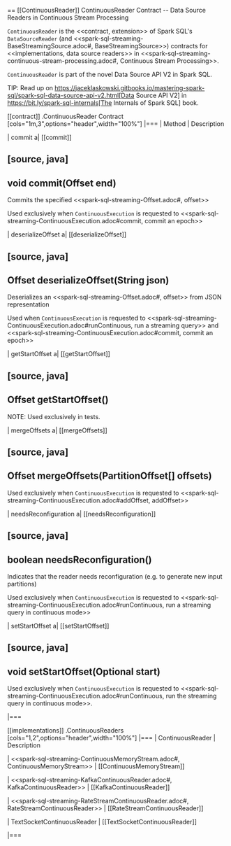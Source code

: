 == [[ContinuousReader]] ContinuousReader Contract -- Data Source Readers in Continuous Stream Processing

`ContinuousReader` is the <<contract, extension>> of Spark SQL's `DataSourceReader` (and <<spark-sql-streaming-BaseStreamingSource.adoc#, BaseStreamingSource>>) contracts for <<implementations, data source readers>> in <<spark-sql-streaming-continuous-stream-processing.adoc#, Continuous Stream Processing>>.

`ContinuousReader` is part of the novel Data Source API V2 in Spark SQL.

TIP: Read up on https://jaceklaskowski.gitbooks.io/mastering-spark-sql/spark-sql-data-source-api-v2.html[Data Source API V2] in https://bit.ly/spark-sql-internals[The Internals of Spark SQL] book.

[[contract]]
.ContinuousReader Contract
[cols="1m,3",options="header",width="100%"]
|===
| Method
| Description

| commit
a| [[commit]]

[source, java]
----
void commit(Offset end)
----

Commits the specified <<spark-sql-streaming-Offset.adoc#, offset>>

Used exclusively when `ContinuousExecution` is requested to <<spark-sql-streaming-ContinuousExecution.adoc#commit, commit an epoch>>

| deserializeOffset
a| [[deserializeOffset]]

[source, java]
----
Offset deserializeOffset(String json)
----

Deserializes an <<spark-sql-streaming-Offset.adoc#, offset>> from JSON representation

Used when `ContinuousExecution` is requested to <<spark-sql-streaming-ContinuousExecution.adoc#runContinuous, run a streaming query>> and <<spark-sql-streaming-ContinuousExecution.adoc#commit, commit an epoch>>

| getStartOffset
a| [[getStartOffset]]

[source, java]
----
Offset getStartOffset()
----

NOTE: Used exclusively in tests.

| mergeOffsets
a| [[mergeOffsets]]

[source, java]
----
Offset mergeOffsets(PartitionOffset[] offsets)
----

Used exclusively when `ContinuousExecution` is requested to <<spark-sql-streaming-ContinuousExecution.adoc#addOffset, addOffset>>

| needsReconfiguration
a| [[needsReconfiguration]]

[source, java]
----
boolean needsReconfiguration()
----

Indicates that the reader needs reconfiguration (e.g. to generate new input partitions)

Used exclusively when `ContinuousExecution` is requested to <<spark-sql-streaming-ContinuousExecution.adoc#runContinuous, run a streaming query in continuous mode>>

| setStartOffset
a| [[setStartOffset]]

[source, java]
----
void setStartOffset(Optional<Offset> start)
----

Used exclusively when `ContinuousExecution` is requested to <<spark-sql-streaming-ContinuousExecution.adoc#runContinuous, run the streaming query in continuous mode>>.

|===

[[implementations]]
.ContinuousReaders
[cols="1,2",options="header",width="100%"]
|===
| ContinuousReader
| Description

| <<spark-sql-streaming-ContinuousMemoryStream.adoc#, ContinuousMemoryStream>>
| [[ContinuousMemoryStream]]

| <<spark-sql-streaming-KafkaContinuousReader.adoc#, KafkaContinuousReader>>
| [[KafkaContinuousReader]]

| <<spark-sql-streaming-RateStreamContinuousReader.adoc#, RateStreamContinuousReader>>
| [[RateStreamContinuousReader]]

| TextSocketContinuousReader
| [[TextSocketContinuousReader]]

|===
